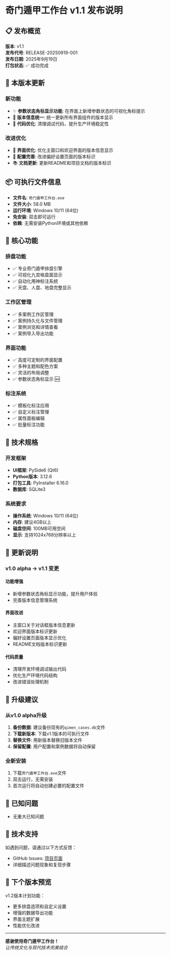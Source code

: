 # 奇门遁甲工作台 v1.1 发布说明

## 📋 发布概览

**版本**: v1.1  
**发布代号**: RELEASE-20250919-001  
**发布日期**: 2025年9月19日  
**打包状态**: ✅ 成功完成  

## 🎯 本版本更新

### 新功能
- ✨ **参数状态角标显示功能**: 在界面上新增参数状态的可视化角标提示
- 🔄 **版本信息统一**: 统一更新所有界面组件的版本显示
- 🧹 **代码优化**: 清理调试代码，提升生产环境稳定性

### 改进优化
- 📱 **界面优化**: 优化主窗口和欢迎界面的版本信息显示
- 🔧 **配置完善**: 改进偏好设置页面的版本标识
- 📚 **文档更新**: 更新README和项目文档的版本标识

## 📦 可执行文件信息

- **文件名**: `奇门遁甲工作台.exe`
- **文件大小**: 58.0 MB
- **运行环境**: Windows 10/11 (64位)
- **免安装**: 双击即可运行
- **依赖**: 无需安装Python环境或其他依赖

## 🚀 核心功能

### 排盘功能
- ✅ 专业奇门遁甲排盘引擎
- ✅ 可视化九宫格盘面显示
- ✅ 自动化用神标注系统
- ✅ 天盘、人盘、地盘完整显示

### 工作区管理
- ✅ 多案例工作区管理
- ✅ 案例持久化与文件管理
- ✅ 案例浏览和详情查看
- ✅ 案例导入导出功能

### 界面功能
- ✅ 高度可定制的界面配置
- ✅ 多种主题和配色方案
- ✅ 灵活的布局调整
- ✅ 参数状态角标显示 🆕

### 标注系统
- ✅ 模板化标注应用
- ✅ 自定义标注管理
- ✅ 属性面板编辑
- ✅ 批量标注功能

## 🔧 技术规格

### 开发框架
- **UI框架**: PySide6 (Qt6)
- **Python版本**: 3.12.6
- **打包工具**: PyInstaller 6.16.0
- **数据库**: SQLite3

### 系统要求
- **操作系统**: Windows 10/11 (64位)
- **内存**: 建议4GB以上
- **磁盘空间**: 100MB可用空间
- **显示**: 支持1024x768分辨率以上

## 📝 更新说明

### v1.0 alpha → v1.1 变更

#### 功能增强
- 新增参数状态角标显示功能，提升用户体验
- 完善版本信息管理系统

#### 界面改进
- 主窗口关于对话框版本信息更新
- 欢迎界面版本标识更新
- 偏好设置页面版本显示优化
- README文档版本标识更新

#### 代码质量
- 清理开发环境调试输出代码
- 优化生产环境代码结构
- 改进错误处理机制

## 🔄 升级建议

### 从v1.0 alpha升级
1. **备份数据**: 建议备份现有的`qimen_cases.db`文件
2. **下载新版本**: 下载v1.1版本的可执行文件
3. **替换文件**: 用新版本替换旧版本文件
4. **保留配置**: 用户配置和案例数据将自动保留

### 全新安装
1. 下载`奇门遁甲工作台.exe`文件
2. 双击运行，无需安装
3. 首次运行将自动创建必要的配置文件

## 🐛 已知问题

- 无重大已知问题

## 🤝 技术支持

如遇到问题，请通过以下方式反馈：
- GitHub Issues: [项目页面](https://github.com/用户名/Qimen)
- 详细描述问题现象和复现步骤

## 📅 下个版本预览

v1.2版本计划功能：
- 更多排盘选项和自定义设置
- 增强的数据导出功能
- 界面主题扩展
- 性能优化改进

---

**感谢使用奇门遁甲工作台！**  
*让传统文化与现代技术完美结合*